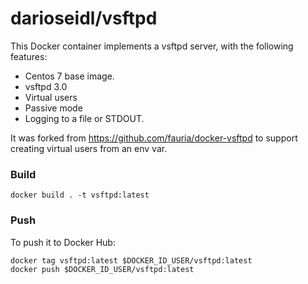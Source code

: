 # darioseidl/vsftpd

This Docker container implements a vsftpd server, with the following features:

 * Centos 7 base image.
 * vsftpd 3.0
 * Virtual users
 * Passive mode
 * Logging to a file or STDOUT.

It was forked from https://github.com/fauria/docker-vsftpd to support creating virtual users from an env var.

### Build

```
docker build . -t vsftpd:latest
```

### Push

To push it to Docker Hub:

```
docker tag vsftpd:latest $DOCKER_ID_USER/vsftpd:latest
docker push $DOCKER_ID_USER/vsftpd:latest
```
